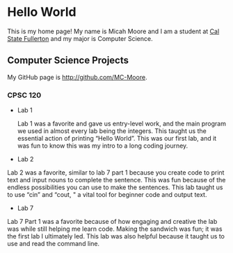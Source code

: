 # Hello World

This is my home page! My name is Micah Moore and I am a student at [Cal State Fullerton](http://www.fullerton.edu/) and my major is Computer Science.

## Computer Science Projects

My GitHub page is http://github.com/MC-Moore.

### CPSC 120

* Lab 1

   Lab 1 was a favorite and gave us entry-level work, and the main program we used in almost every lab being the integers. This taught us the essential action of printing “Hello World”.  This was our first lab, and it was fun to know this was my intro to a long coding journey.

* Lab 2

Lab 2 was a favorite, similar to lab 7 part 1 because you create code to print text and input nouns to complete the sentence. This was fun because of the endless possibilities you can use to make the sentences. This lab taught us to use “cin” and “cout, " a vital tool for beginner code and output text.

* Lab 7

Lab 7 Part 1 was a favorite because of how engaging and creative the lab was while still helping me learn code. Making the sandwich was fun; it was the first lab I ultimately led. This lab was also helpful because it taught us to use and read the command line.
